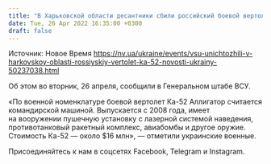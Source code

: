 ```yaml
---
title: "В Харьковской области десантники сбили российский боевой вертолет Аллигатор"
date: Tue, 26 Apr 2022 16:35:00 +0300
draft: false
---
```

Источник: Новое Время https://nv.ua/ukraine/events/vsu-unichtozhili-v-harkovskoy-oblasti-rossiyskiy-vertolet-ka-52-novosti-ukrainy-50237038.html


Об этом во вторник, 26 апреля, сообщили в Генеральном штабе ВСУ.

«По военной номенклатуре боевой вертолет Ка-52 Аллигатор считается командирской машиной. Выпускается с 2008 года, имеет на вооружении пушечную установку с лазерной системой наведения, противотанковый ракетный комплекс, авиабомбы и другое оружие. Стоимость Ка-52 — около $16 млн», — отметили украинские военные.

Присоединяйтесь к нам в соцсетях Facebook, Telegram и Instagram.
